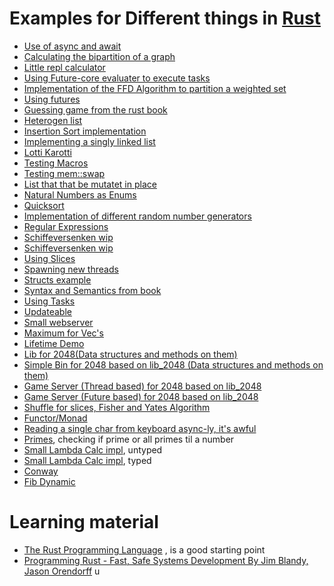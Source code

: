 # Examples for Different things in [Rust](https://www.rust-lang.org/en-US/)

* [Use of async and await](https://github.com/haetze/DemoRust/tree/master/projects/async_await)
* [Calculating the bipartition of a graph](https://github.com/haetze/DemoRust/tree/master/projects/biparit)
* [Little repl calculator](https://github.com/haetze/DemoRust/tree/master/projects/calc)
* [Using Future-core evaluater to execute tasks](https://github.com/haetze/DemoRust/tree/master/projects/coreTest)
* [Implementation of the FFD Algorithm to partition a weighted set](https://github.com/haetze/DemoRust/tree/master/projects/ffd)
* [Using futures](https://github.com/haetze/DemoRust/tree/master/projects/futures)
* [Guessing game from the rust book](https://github.com/haetze/DemoRust/tree/master/projects/guessing_game)
* [Heterogen list](https://github.com/haetze/DemoRust/tree/master/projects/het_list)
* [Insertion Sort implementation](https://github.com/haetze/DemoRust/tree/master/projects/insertion_sort)
* [Implementing a singly linked list](https://github.com/haetze/DemoRust/tree/master/projects/list_test)
* [Lotti Karotti](https://github.com/haetze/DemoRust/tree/master/projects/lotti_karotti)
* [Testing Macros](https://github.com/haetze/DemoRust/tree/master/projects/macro_test)
* [Testing mem::swap](https://github.com/haetze/DemoRust/tree/master/projects/mem_test)
* [List that that be mutatet in place](https://github.com/haetze/DemoRust/tree/master/projects/mutable_linked_list)
* [Natural Numbers as Enums](https://github.com/haetze/DemoRust/tree/master/projects/natural_num)
* [Quicksort](https://github.com/haetze/DemoRust/tree/master/projects/quicksort)
* [Implementation of different random number generators](https://github.com/haetze/DemoRust/tree/master/projects/random)
* [Regular Expressions](https://github.com/haetze/DemoRust/tree/master/projects/reg)
* [Schiffeversenken wip](https://github.com/haetze/DemoRust/tree/master/projects/schiffeversenken)
* [Schiffeversenken wip](https://github.com/haetze/DemoRust/tree/master/projects/ship_terminator_client)
* [Using Slices](https://github.com/haetze/DemoRust/tree/master/projects/slices)
* [Spawning new threads](https://github.com/haetze/DemoRust/tree/master/projects/spawn_example)
* [Structs example](https://github.com/haetze/DemoRust/tree/master/projects/structs)
* [Syntax and Semantics from book](https://github.com/haetze/DemoRust/tree/master/projects/syntax_semantics)
* [Using Tasks](https://github.com/haetze/DemoRust/tree/master/projects/tasks)
* [Updateable](https://github.com/haetze/DemoRust/tree/master/projects/updateable)
* [Small webserver](https://github.com/haetze/DemoRust/tree/master/projects/web_server)
* [Maximum for Vec's](https://github.com/haetze/DemoRust/tree/master/projects/maximum)
* [Lifetime Demo](https://github.com/haetze/DemoRust/tree/master/projects/lifetime_demo)
* [Lib for 2048(Data structures and methods on them)](https://github.com/haetze/lib_2048)
* [Simple Bin for 2048 based on lib_2048 (Data structures and methods on them)](https://github.com/haetze/bin_2048)
* [Game Server (Thread based) for 2048 based on lib_2048](https://github.com/haetze/server_2048)
* [Game Server (Future based) for 2048 based on lib_2048](https://github.com/haetze/server_2_2048)
* [Shuffle for slices, Fisher and Yates Algorithm](https://github.com/haetze/DemoRust/tree/master/projects/shuffle)
* [Functor/Monad](https://github.com/haetze/DemoRust/tree/master/projects/functor)
* [Reading a single char from keyboard async-ly, it's awful](https://github.com/haetze/DemoRust/tree/master/projects/async_read_keyboard)
* [Primes](https://github.com/haetze/DemoRust/tree/master/projects/prime), checking if prime or all primes til a number
* [Small Lambda Calc impl](https://github.com/haetze/DemoRust/tree/master/projects/lambda_calc), untyped
* [Small Lambda Calc impl](https://github.com/haetze/DemoRust/tree/master/projects/lambda_calc_t), typed
* [Conway](https://github.com/haetze/DemoRust/tree/master/projects/conway)
* [Fib Dynamic](https://github.com/haetze/DemoRust/tree/master/projects/dyn_prog)

# Learning material
* [The Rust Programming Language](https://doc.rust-lang.org/book/) , is a good starting point
* [Programming Rust - Fast, Safe Systems Development By Jim Blandy, Jason Orendorff](http://shop.oreilly.com/product/0636920040385.do)
u
